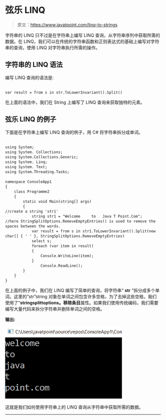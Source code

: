 # 弦乐 LINQ

> 原文：<https://www.javatpoint.com/linq-to-strings>

字符串的 LINQ 只不过是在字符串上编写 LINQ 查询，从字符串序列中获取所需的数据。在 LINQ，我们可以在传统的字符串函数和正则表达式的基础上编写对字符串的查询，使用 LINQ 对字符串执行所需的操作。

## 字符串的 LINQ 语法

编写 LINQ 查询的语法是:

```

var result = from s in str.ToLowerInvariant().Split()

```

在上面的语法中，我们在 String 上编写了 LINQ 查询来获取独特的元素。

## 弦乐 LINQ 的例子

下面是在字符串上编写 LINQ 查询的例子，用 C# 将字符串拆分成单词。

```

using System;
using System. Collections;
using System.Collections.Generic;
using System. Linq;
using System. Text;
using System.Threading.Tasks;

namespace ConsoleApp1
{
    class Programme2
    {
        static void Main(string[] args)
        {
//create a string 'str1' 
            string str1 = "Welcome     to   Java T Point.Com";
//here StringSplitOptions.RemoveEmptyEntries() is used to remove the spaces between the words.
            var result = from s in str1.ToLowerInvariant().Split(new char[] { ' ' }, StringSplitOptions.RemoveEmptyEntries)
            select s;
            foreach (var item in result)
            {
                Console.WriteLine(item);
            }
                Console.ReadLine();
        }
    }
}

```

在上面的例子中，我们在 LINQ 编写了简单的查询，将字符串“ **str** ”拆分成多个单词。这里的“str”string 对象在单词之间包含许多空格，为了去掉这些空格，我们使用了“**stringsplittoptions。移除条目**属性。如果我们使用传统编码，我们需要编写大量代码来拆分字符串并删除单词之间的空格。

**输出:**

![LINQ to Strings](img/ff7d9b54491683045c245361d61866ba.png)

这就是我们如何使用字符串上的 LINQ 查询从字符串中获取所需的数据。

* * *